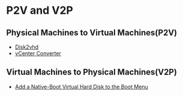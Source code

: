 # P2V and V2P

## Physical Machines to Virtual Machines(P2V)  

* [Disk2vhd](https://technet.microsoft.com/en-us/sysinternals/ee656415.aspx)
* [vCenter Converter](http://www.vmware.com/products/converter/)

## Virtual Machines to Physical Machines(V2P)
* [Add a Native-Boot Virtual Hard Disk to the Boot Menu](https://technet.microsoft.com/en-us/library/dd799299(v=ws.10).aspx)